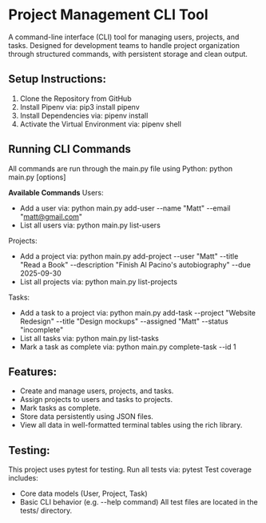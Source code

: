 # Project Management CLI Tool

A command-line interface (CLI) tool for managing users, projects, and tasks. Designed for development teams to handle project organization through structured commands, with persistent storage and clean output.

## Setup Instructions:
1. Clone the Repository from GitHub
2. Install Pipenv via:
    pip3 install pipenv
3. Install Dependencies via:
    pipenv install
4. Activate the Virtual Environment via:
    pipenv shell

## Running CLI Commands
All commands are run through the main.py file using Python:
    python main.py <command> [options]

**Available Commands**
Users:
- Add a user via:
    python main.py add-user --name "Matt" --email "matt@gmail.com"
- List all users via:
    python main.py list-users

Projects:
- Add a project via:
    python main.py add-project --user "Matt" --title "Read a Book" --description "Finish Al Pacino's autobiography" --due 2025-09-30
- List all projects via:
    python main.py list-projects

Tasks:
- Add a task to a project via:
    python main.py add-task --project "Website Redesign" --title "Design mockups" --assigned "Matt" --status "incomplete"
- List all tasks via:
    python main.py list-tasks
- Mark a task as complete via:
    python main.py complete-task --id 1

## Features:
- Create and manage users, projects, and tasks.
- Assign projects to users and tasks to projects.
- Mark tasks as complete.
- Store data persistently using JSON files.
- View all data in well-formatted terminal tables using the rich library.

## Testing:
This project uses pytest for testing.
Run all tests via:
    pytest
Test coverage includes:
- Core data models (User, Project, Task)
- Basic CLI behavior (e.g. --help command)
All test files are located in the tests/ directory.
